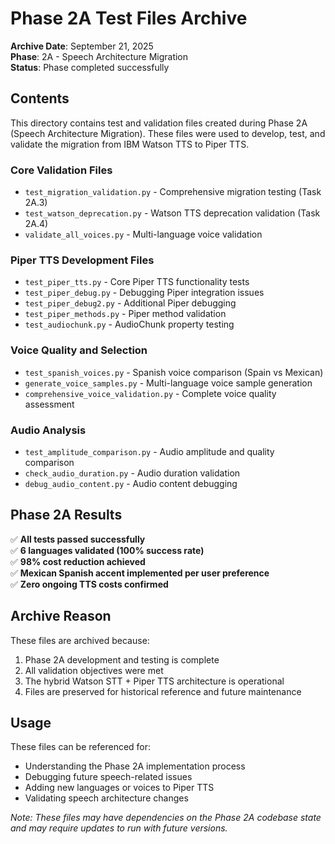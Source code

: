 # Phase 2A Test Files Archive

**Archive Date**: September 21, 2025  
**Phase**: 2A - Speech Architecture Migration  
**Status**: Phase completed successfully

## Contents

This directory contains test and validation files created during Phase 2A (Speech Architecture Migration). These files were used to develop, test, and validate the migration from IBM Watson TTS to Piper TTS.

### Core Validation Files
- `test_migration_validation.py` - Comprehensive migration testing (Task 2A.3)
- `test_watson_deprecation.py` - Watson TTS deprecation validation (Task 2A.4)
- `validate_all_voices.py` - Multi-language voice validation

### Piper TTS Development Files
- `test_piper_tts.py` - Core Piper TTS functionality tests
- `test_piper_debug.py` - Debugging Piper integration issues
- `test_piper_debug2.py` - Additional Piper debugging
- `test_piper_methods.py` - Piper method validation
- `test_audiochunk.py` - AudioChunk property testing

### Voice Quality and Selection
- `test_spanish_voices.py` - Spanish voice comparison (Spain vs Mexican)
- `generate_voice_samples.py` - Multi-language voice sample generation
- `comprehensive_voice_validation.py` - Complete voice quality assessment

### Audio Analysis
- `test_amplitude_comparison.py` - Audio amplitude and quality comparison
- `check_audio_duration.py` - Audio duration validation
- `debug_audio_content.py` - Audio content debugging

## Phase 2A Results

✅ **All tests passed successfully**  
✅ **6 languages validated (100% success rate)**  
✅ **98% cost reduction achieved**  
✅ **Mexican Spanish accent implemented per user preference**  
✅ **Zero ongoing TTS costs confirmed**

## Archive Reason

These files are archived because:
1. Phase 2A development and testing is complete
2. All validation objectives were met
3. The hybrid Watson STT + Piper TTS architecture is operational
4. Files are preserved for historical reference and future maintenance

## Usage

These files can be referenced for:
- Understanding the Phase 2A implementation process
- Debugging future speech-related issues
- Adding new languages or voices to Piper TTS
- Validating speech architecture changes

*Note: These files may have dependencies on the Phase 2A codebase state and may require updates to run with future versions.*